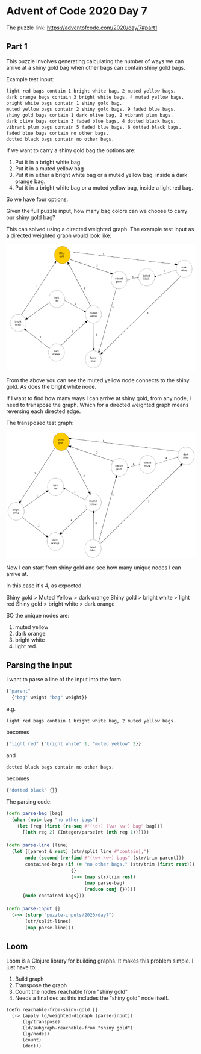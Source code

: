 # Advent of Code 2020 Day 7

The puzzle link:
https://adventofcode.com/2020/day/7#part1

## Part 1
This puzzle involves generating calculating the number of ways we can arrive at a shiny gold bag when other bags can contain shiny gold bags.

Example test input:

```
light red bags contain 1 bright white bag, 2 muted yellow bags.
dark orange bags contain 3 bright white bags, 4 muted yellow bags.
bright white bags contain 1 shiny gold bag.
muted yellow bags contain 2 shiny gold bags, 9 faded blue bags.
shiny gold bags contain 1 dark olive bag, 2 vibrant plum bags.
dark olive bags contain 3 faded blue bags, 4 dotted black bags.
vibrant plum bags contain 5 faded blue bags, 6 dotted black bags.
faded blue bags contain no other bags.
dotted black bags contain no other bags.
```

If we want to carry a shiny gold bag the options are:

1) Put it in a bright white bag
2) Put it in a muted yellow bag
3) Put it in either a bright white bag or a muted yellow bag, inside a dark orange bag.
4) Put it in a bright white bag or a muted yellow bag, inside a light red bag.

So we have four options.

Given the full puzzle input, how many bag colors can we choose to carry our shiny gold bag?

This can solved using a directed weighted graph. The example test input as a directed weighted graph would look like:

![Test graph](aoc2020day7/fig3.png)

From the above you can see the muted yellow node connects to the shiny gold. As does the bright white node.

If I want to find how many ways I can arrive at shiny gold, from any node, I need to transpose the graph. Which for a directed weighted graph means reversing each directed edge.

The transposed test graph:

![transposed test graph](aoc2020day7/fig4.png)

Now I can start from shiny gold and see how many unique nodes I can arrive at.

In this case it's 4, as expected.

Shiny gold > Muted Yellow > dark orange
Shiny gold > bright white > light red
Shiny gold > bright white > dark orange

SO the unique nodes are:
1) muted yellow
2) dark orange
3) bright white
4) light red.


## Parsing the input

I want to parse a line of the input into the form

```clojure
{"parent"
  {"bag" weight "bag" weight}}
```

e.g.

```
light red bags contain 1 bright white bag, 2 muted yellow bags.

```
becomes

```clojure
{"light red" {"bright white" 1, "muted yellow" 2}}
```

and

```
dotted black bags contain no other bags.
```

becomes

```clojure
{"dotted black" {}}
```

The parsing code:

```clojure
(defn parse-bag [bag]
  (when (not= bag "no other bags")
    (let [reg (first (re-seq #"(\d+) (\w+ \w+) bag" bag))]
      [(nth reg 2) (Integer/parseInt (nth reg 1))])))

(defn parse-line [line]
  (let [[parent & rest] (str/split line #"contain|,")
       node (second (re-find #"(\w+ \w+) bags" (str/trim parent)))
       contained-bags (if (= "no other bags." (str/trim (first rest)))
                        {}
                        (->> (map str/trim rest)
                             (map parse-bag)
                             (reduce conj {})))]
      {node contained-bags}))

(defn parse-input []
  (->> (slurp "puzzle-inputs/2020/day7")
       (str/split-lines)
       (map parse-line)))
```


## Loom

Loom is a Clojure library for building graphs. It makes this problem simple. I just have to:

1) Build graph
2) Transpose the graph
3) Count the nodes reachable from "shiny gold"
4) Needs a final dec as this includes the "shiny gold" node itself.

```
(defn reachable-from-shiny-gold []
  (-> (apply lg/weighted-digraph (parse-input))
      (lg/transpose)
      (ld/subgraph-reachable-from "shiny gold")
      (lg/nodes)
      (count)
      (dec)))
```

